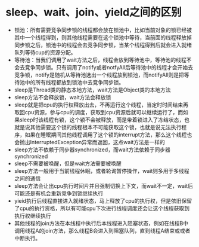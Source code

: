 # sleep、wait、join、yield之间的区别
- 锁池：所有需要竞争同步锁的线程都会放在锁池中，比如当前对象的锁已经被其中一个线程得到，则其他线程需要在这个锁池中等待，当前面的线程释放掉同步锁之后，锁池中的线程会去竞争同步锁，当某个线程得到后就会进入就绪队列等待cup的资源分配。
- 等待池：当我们调用了wait方法之后，线程会放到等待池中，等待池的线程不会去竞争同步锁。只有调用了notify或者notfyAll后等待池中的线程才会开始去竞争锁，notify是随机从等待池选出一个线程放到锁池，而notifyAll则是把等待池中的所有线程都放到锁池中去竞争同步锁。
- sleep是Thread类的静态本地方法，wait方法是Object类的本地方法
- sleep方法不会释放锁，wait方法会释放锁
- sleep就是把cpu的执行权释放出去，不再运行这个线程，当定时时间结束再取回cpu资源，参与cpu的调度，获取到cpu资源后就可以继续运行了，而如果sleep时该线程有锁，这个锁不会被释放，而是带着锁进入了冻结状态，也就是说其他需要这个锁的线程根本不可能获取这个锁，也就是说无法执行程序，如果在睡眠期间其他线程调用了这个锁的interrupt方法，那么这个线程也会抛出InterruptedException异常而返回，这点wait方法是一样的
- sleep方法不依赖于同步器synchronized，而wait方法依赖于同步器synchronized
- sleep不需要被唤醒，但是wait方法需要被唤醒
- sleep方法一般用于当前线程休眠，或者轮询暂停操作，wait则多用于多线程之间的通信
- sleep方法会让出cpu执行时间片并且强制切换上下文，而wait不一定，wait后可能还是有机会重新竞争到锁继续执行
- yieid执行后线程直接进入就绪状态，马上释放了cpu的执行权，但是依旧保留了cpu的执行资格，所以有可能cpu下次进行线程调度还会让这个线程获取到执行权继续执行
- 其他线程的join方法在本线程中执行后本线程进入阻塞状态，例如在线程B中调用线程A的join方法，那么线程B会进入到阻塞队列，直到线程A结束或或者中断执行。
